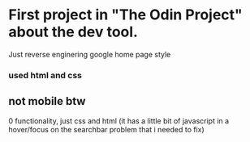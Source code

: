 # First project in "The Odin Project" about the dev tool.

Just reverse enginering google home page style

### used html and css

## not mobile btw

0 functionality, just css and html (it has a little bit of javascript in a hover/focus on the searchbar problem that i needed to fix)


